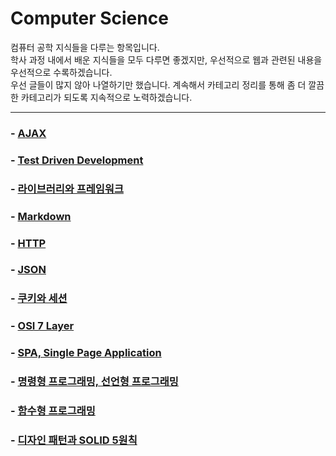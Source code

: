 # Computer Science
컴퓨터 공학 지식들을 다루는 항목입니다. <br/>
학사 과정 내에서 배운 지식들을 모두 다루면 좋겠지만, 우선적으로 웹과 관련된 내용을 우선적으로 수록하겠습니다. <br/>
우선 글들이 많지 않아 나열하기만 했습니다. 계속해서 카테고리 정리를 통해 좀 더 깔끔한 카테고리가 되도록 지속적으로 노력하겠습니다.

---
### - [AJAX](https://bamtory29.tistory.com/entry/Ajax?category=1013352) <br/>
### - [Test Driven Development](https://bamtory29.tistory.com/entry/%ED%85%8C%EC%8A%A4%ED%8A%B8-%EC%A3%BC%EB%8F%84-%EA%B0%9C%EB%B0%9C-TDD?category=1013352) <br/>
### - [라이브러리와 프레임워크](https://bamtory29.tistory.com/entry/%EB%9D%BC%EC%9D%B4%EB%B8%8C%EB%9F%AC%EB%A6%AC%EC%99%80-%ED%94%84%EB%A0%88%EC%9E%84%EC%9B%8C%ED%81%AC?category=1013352) <br/>
### - [Markdown](https://bamtory29.tistory.com/entry/%EB%A7%88%ED%81%AC%EB%8B%A4%EC%9A%B4?category=1013352) <br/>
### - [HTTP](https://bamtory29.tistory.com/entry/HTTP-HyperText-Transfer-Protocol?category=1013352) <br/>
### - [JSON](https://bamtory29.tistory.com/entry/JSON?category=1013352) <br/>
### - [쿠키와 세션](https://bamtory29.tistory.com/entry/%EC%BF%A0%ED%82%A4%EC%99%80-%EC%84%B8%EC%85%98?category=1013352) <br/>
### - [OSI 7 Layer](https://bamtory29.tistory.com/entry/OSI-7-Layer?category=1013352) <br/>
### - [SPA, Single Page Application](https://bamtory29.tistory.com/entry/SPA-Single-Page-Application?category=1013352) <br/>
### - [명령형 프로그래밍, 선언형 프로그래밍](https://bamtory29.tistory.com/entry/%EB%AA%85%EB%A0%B9%ED%98%95-%ED%94%84%EB%A1%9C%EA%B7%B8%EB%9E%98%EB%B0%8D%EA%B3%BC-%EC%84%A0%EC%96%B8%ED%98%95-%ED%94%84%EB%A1%9C%EA%B7%B8%EB%9E%98%EB%B0%8D?category=1013352) <br/>
### - [함수형 프로그래밍](https://bamtory29.tistory.com/entry/%ED%95%A8%EC%88%98%ED%98%95-%ED%94%84%EB%A1%9C%EA%B7%B8%EB%9E%98%EB%B0%8D?category=1013352) <br/>
### - [디자인 패턴과 SOLID 5원칙](https://bamtory29.tistory.com/entry/%EB%94%94%EC%9E%90%EC%9D%B8-%ED%8C%A8%ED%84%B4?category=1008845) <br/>